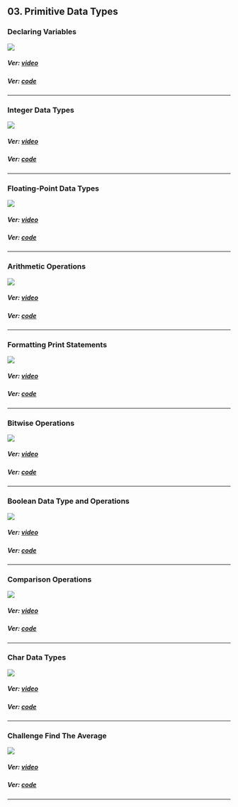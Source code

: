 ## 03. Primitive Data Types

### Declaring Variables

<p align="start">
<img  src="https://res.cloudinary.com/rustlatamgroup/image/upload/v1673359509/Rust%20Essential%20Training/03%20Primitive%20Data%20Types/01_xfxwzn.png">
</p>

##### Ver: [video](https://discord.com/channels/1057309286654554173/1057785246596210758/1058534613242347581)

##### Ver: [code](https://github.com/RustLatamGroup/Curso-de-Rust/tree/main/src/03.%20Primitive%20Data%20Types/declaring_variables)

<hr>

### Integer Data Types

<p align="start">
<img  src="https://res.cloudinary.com/rustlatamgroup/image/upload/v1673359510/Rust%20Essential%20Training/03%20Primitive%20Data%20Types/02_orwxby.png">
</p>

##### Ver: [video](https://discord.com/channels/1057309286654554173/1057785246596210758/1058556167594463343)

##### Ver: [code](https://github.com/RustLatamGroup/Curso-de-Rust/tree/main/src/03.%20Primitive%20Data%20Types/integer_data_types)

<hr>

### Floating-Point Data Types

<p align="start">
<img  src="https://res.cloudinary.com/rustlatamgroup/image/upload/v1673359509/Rust%20Essential%20Training/03%20Primitive%20Data%20Types/03_fzdykj.png">
</p>

##### Ver: [video](https://discord.com/channels/1057309286654554173/1057785246596210758/1058577487136829500)

##### Ver: [code](https://github.com/RustLatamGroup/Curso-de-Rust/tree/main/src/03.%20Primitive%20Data%20Types/floating_point_data_types)

<hr>

### Arithmetic Operations

<p align="start">
<img  src="https://res.cloudinary.com/rustlatamgroup/image/upload/v1673359509/Rust%20Essential%20Training/03%20Primitive%20Data%20Types/04_httiys.png">
</p>

##### Ver: [video](https://discord.com/channels/1057309286654554173/1057785246596210758/1059224361346801706)

##### Ver: [code](https://github.com/RustLatamGroup/Curso-de-Rust/tree/main/src/03.%20Primitive%20Data%20Types/arithmetic_operations)

<hr>

### Formatting Print Statements

<p align="start">
<img  src="https://res.cloudinary.com/rustlatamgroup/image/upload/v1673359509/Rust%20Essential%20Training/03%20Primitive%20Data%20Types/05_qybun4.png">
</p>

##### Ver: [video](https://discord.com/channels/1057309286654554173/1057785246596210758/1059493479564202025)

##### Ver: [code](https://github.com/RustLatamGroup/Curso-de-Rust/tree/main/src/03.%20Primitive%20Data%20Types/formatting_print_statements)

<hr>

### Bitwise Operations

<p align="start">
<img  src="https://res.cloudinary.com/rustlatamgroup/image/upload/v1673359510/Rust%20Essential%20Training/03%20Primitive%20Data%20Types/06_gu584h.png">
</p>

##### Ver: [video](https://discord.com/channels/1057309286654554173/1057785246596210758/1059693727372820510)

##### Ver: [code](https://github.com/RustLatamGroup/Curso-de-Rust/tree/main/src/03.%20Primitive%20Data%20Types/bitwise_operations)

<hr>

### Boolean Data Type and Operations

<p align="start">
<img  src="https://res.cloudinary.com/rustlatamgroup/image/upload/v1673359510/Rust%20Essential%20Training/03%20Primitive%20Data%20Types/07_tjcd6v.png">
</p>

##### Ver: [video](https://discord.com/channels/1057309286654554173/1057785246596210758/1059863266169458839)

##### Ver: [code](https://github.com/RustLatamGroup/Curso-de-Rust/tree/main/src/03.%20Primitive%20Data%20Types/boolean_data_type_and_operations)

<hr>

### Comparison Operations

<p align="start">
<img  src="https://res.cloudinary.com/rustlatamgroup/image/upload/v1673359510/Rust%20Essential%20Training/03%20Primitive%20Data%20Types/08_rxt6nz.png">
</p>

##### Ver: [video](https://discord.com/channels/1057309286654554173/1057785246596210758/1059938414230773862)

##### Ver: [code](https://github.com/RustLatamGroup/Curso-de-Rust/tree/main/src/03.%20Primitive%20Data%20Types/comparison_operation)

<hr>

### Char Data Types

<p align="start">
<img  src="https://res.cloudinary.com/rustlatamgroup/image/upload/v1673359511/Rust%20Essential%20Training/03%20Primitive%20Data%20Types/09_aurmky.png">
</p>

##### Ver: [video](https://discord.com/channels/1057309286654554173/1057785246596210758/1059949500426354708)

##### Ver: [code](https://github.com/RustLatamGroup/Curso-de-Rust/tree/main/src/03.%20Primitive%20Data%20Types/char_data_types)

<hr>

### Challenge Find The Average

<p align="start">
<img  src="https://res.cloudinary.com/rustlatamgroup/image/upload/v1673359510/Rust%20Essential%20Training/03%20Primitive%20Data%20Types/10_vnltxb.png">
</p>

##### Ver: [video](https://discord.com/channels/1057309286654554173/1057785246596210758/1059962817903595631)

##### Ver: [code](https://github.com/RustLatamGroup/Curso-de-Rust/tree/main/src/03.%20Primitive%20Data%20Types/challenge_find_the_average)

<hr>

